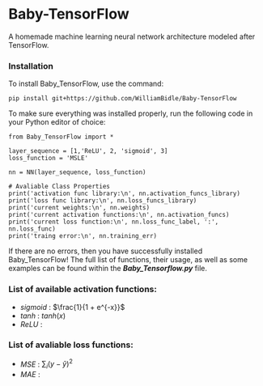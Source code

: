 # Baby-TensorFlow

A homemade machine learning neural network architecture modeled after TensorFlow.

### Installation

To install Baby_TensorFlow, use the command:

    pip install git+https://github.com/WilliamBidle/Baby-TensorFlow

To make sure everything was installed properly, run the following code in your Python editor of choice:

    from Baby_TensorFlow import * 
    
    layer_sequence = [1,'ReLU', 2, 'sigmoid', 3]
    loss_function = 'MSLE'

    nn = NN(layer_sequence, loss_function)

    # Avaliable Class Properties
    print('activation func library:\n', nn.activation_funcs_library)
    print('loss func library:\n', nn.loss_funcs_library)
    print('current weights:\n', nn.weights)
    print('current activation functions:\n', nn.activation_funcs)
    print('current loss function:\n', nn.loss_func_label, ':', nn.loss_func)
    print('traing error:\n', nn.training_err)

If there are no errors, then you have successfully installed Baby_TensorFlow! The full list of functions, their usage, as well as some examples can be found within the ***Baby_Tensorflow.py*** file.

### List of available activation functions:

- *sigmoid* : $\frac{1}{1 + e^{-x}}$
- *tanh* : $tanh(x)$
- *ReLU* : 

### List of avaliable loss functions:

- *MSE* : $\sum_{i}(y - \hat{y})^2$
- *MAE* : 
